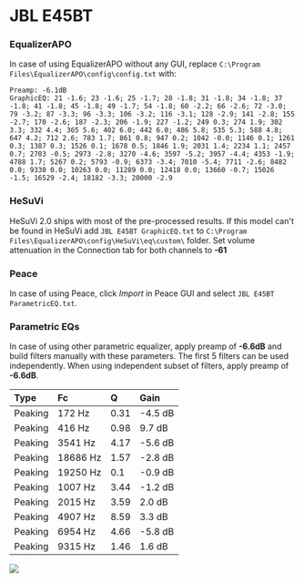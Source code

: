 # JBL E45BT

### EqualizerAPO
In case of using EqualizerAPO without any GUI, replace `C:\Program Files\EqualizerAPO\config\config.txt`
with:
```
Preamp: -6.1dB
GraphicEQ: 21 -1.6; 23 -1.6; 25 -1.7; 28 -1.8; 31 -1.8; 34 -1.8; 37 -1.8; 41 -1.8; 45 -1.8; 49 -1.7; 54 -1.8; 60 -2.2; 66 -2.6; 72 -3.0; 79 -3.2; 87 -3.3; 96 -3.3; 106 -3.2; 116 -3.1; 128 -2.9; 141 -2.8; 155 -2.7; 170 -2.6; 187 -2.3; 206 -1.9; 227 -1.2; 249 0.3; 274 1.9; 302 3.3; 332 4.4; 365 5.6; 402 6.0; 442 6.0; 486 5.8; 535 5.3; 588 4.8; 647 4.2; 712 2.6; 783 1.7; 861 0.8; 947 0.2; 1042 -0.0; 1146 0.1; 1261 0.3; 1387 0.3; 1526 0.1; 1678 0.5; 1846 1.9; 2031 1.4; 2234 1.1; 2457 0.7; 2703 -0.5; 2973 -2.8; 3270 -4.6; 3597 -5.2; 3957 -4.4; 4353 -1.9; 4788 1.7; 5267 0.2; 5793 -0.9; 6373 -3.4; 7010 -5.4; 7711 -2.6; 8482 0.0; 9330 0.0; 10263 0.0; 11289 0.0; 12418 0.0; 13660 -0.7; 15026 -1.5; 16529 -2.4; 18182 -3.3; 20000 -2.9
```

### HeSuVi
HeSuVi 2.0 ships with most of the pre-processed results. If this model can't be found in HeSuVi add
`JBL E45BT GraphicEQ.txt` to `C:\Program Files\EqualizerAPO\config\HeSuVi\eq\custom\` folder.
Set volume attenuation in the Connection tab for both channels to **-61**

### Peace
In case of using Peace, click *Import* in Peace GUI and select `JBL E45BT ParametricEQ.txt`.

### Parametric EQs
In case of using other parametric equalizer, apply preamp of **-6.6dB** and build filters manually
with these parameters. The first 5 filters can be used independently.
When using independent subset of filters, apply preamp of **-6.6dB**.

| Type    | Fc       |    Q | Gain    |
|:--------|:---------|:-----|:--------|
| Peaking | 172 Hz   | 0.31 | -4.5 dB |
| Peaking | 416 Hz   | 0.98 | 9.7 dB  |
| Peaking | 3541 Hz  | 4.17 | -5.6 dB |
| Peaking | 18686 Hz | 1.57 | -2.8 dB |
| Peaking | 19250 Hz | 0.1  | -0.9 dB |
| Peaking | 1007 Hz  | 3.44 | -1.2 dB |
| Peaking | 2015 Hz  | 3.59 | 2.0 dB  |
| Peaking | 4907 Hz  | 8.59 | 3.3 dB  |
| Peaking | 6954 Hz  | 4.66 | -5.8 dB |
| Peaking | 9315 Hz  | 1.46 | 1.6 dB  |

![](https://raw.githubusercontent.com/jaakkopasanen/AutoEq/master/results/rtings/avg/JBL%20E45BT/JBL%20E45BT.png)